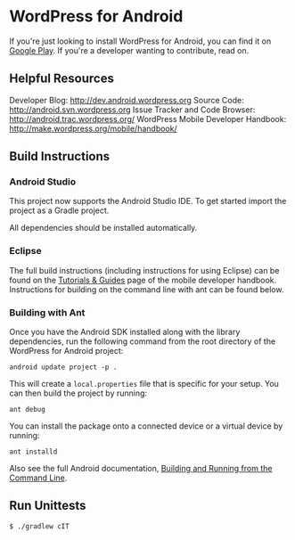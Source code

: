 # WordPress for Android #

If you're just looking to install WordPress for Android, you can find it on
[Google Play][].  If you're a developer wanting to contribute, read on.

[Google Play]: https://play.google.com/store/apps/details?id=org.wordpress.android


## Helpful Resources ##

Developer Blog: <http://dev.android.wordpress.org>
Source Code: <http://android.svn.wordpress.org>
Issue Tracker and Code Browser: <http://android.trac.wordpress.org/>
WordPress Mobile Developer Handbook: <http://make.wordpress.org/mobile/handbook/>



## Build Instructions ##

### Android Studio ###

This project now supports the Android Studio IDE. To get started import the
project as a Gradle project.

All dependencies should be installed automatically.

### Eclipse ###

The full build instructions (including instructions for using Eclipse) can be
found on the [Tutorials &amp; Guides][] page of the mobile developer handbook.
Instructions for building on the command line with ant can be found below.

[Tutorials &amp; Guides]: http://make.wordpress.org/mobile/handbook/pathways/android/tutorials-guides/


### Building with Ant ###

Once you have the Android SDK installed along with the library dependencies,
run the following command from the root directory of the WordPress for Android
project:

    android update project -p .

This will create a `local.properties` file that is specific for your setup.
You can then build the project by running:

    ant debug

You can install the package onto a connected device or a virtual device by
running:

    ant installd

Also see the full Android documentation, [Building and Running from the Command
Line][command-line].

[command-line]: http://developer.android.com/tools/building/building-cmdline.html

## Run Unittests ##

    $ ./gradlew cIT
